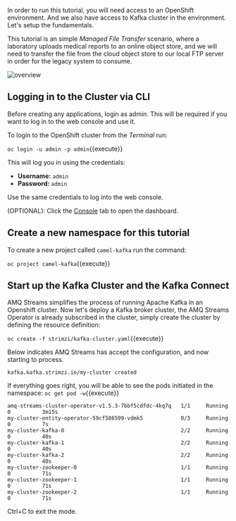 In order to run this tutorial, you will need access to an OpenShift environment.
And we also have access to Kafka cluster in the environment. Let's setup the fundamentals.

This tutorial is an simple *Managed File Transfer* scenario, where a laboratory uploads medical reports to an online object store, and we will need to transfer the file from the cloud object store to our local FTP server in order for the legacy system to consume.

![overview](/openshift/assets/middleware/middleware-camelk/camel-kafka-connector/camel-kafka-step01-overview.png)

## Logging in to the Cluster via CLI

Before creating any applications, login as admin. This will be required if you want to log in to the web console and
use it.

To login to the OpenShift cluster from the _Terminal_ run:

``oc login -u admin -p admin``{{execute}}

This will log you in using the credentials:

* **Username:** ``admin``
* **Password:** ``admin``

Use the same credentials to log into the web console.

(OPTIONAL): Click the [Console](https://console-openshift-console-[[HOST_SUBDOMAIN]]-443-[[KATACODA_HOST]].environments.katacoda.com) tab to open the dashboard.

## Create a new namespace for this tutorial

To create a new project called ``camel-kafka`` run the command:

``oc project camel-kafka``{{execute}}

## Start up the Kafka Cluster and the Kafka Connect

AMQ Streams simplifies the process of running Apache Kafka in an Openshift cluster.
Now let's deploy a Kafka broker cluster, the AMQ Streams Operator is already subscribed in the cluster,
simply create the cluster by defining the resource definition:

``oc create -f strimzi/kafka-cluster.yaml``{{execute}}

Below indicates AMQ Streams has accept the configuration, and now starting to process.
```
kafka.kafka.strimzi.io/my-cluster created
```

If everything goes right, you will be able to see the pods initiated in the namespace:
``oc get pod -w``{{execute}}

```
amq-streams-cluster-operator-v1.5.3-7bbf5cdfdc-4kq7q   1/1     Running   0          3m15s
my-cluster-entity-operator-59cf586599-vdmk5            0/3     Running   0          7s
my-cluster-kafka-0                                     2/2     Running   0          40s
my-cluster-kafka-1                                     2/2     Running   0          40s
my-cluster-kafka-2                                     2/2     Running   0          40s
my-cluster-zookeeper-0                                 1/1     Running   0          71s
my-cluster-zookeeper-1                                 1/1     Running   0          71s
my-cluster-zookeeper-2                                 1/1     Running   0          71s
```
Ctrl+C to exit the mode.
